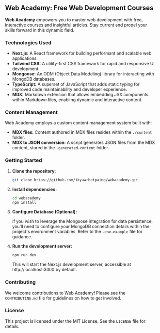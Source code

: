 ## Web Academy: Free Web Development Courses

**Web Academy** empowers you to master web development with free, interactive courses and insightful articles. Stay current and propel your skills forward in this dynamic field.

### Technologies Used

- **Next.js:** A React framework for building performant and scalable web applications.
- **Tailwind CSS:** A utility-first CSS framework for rapid and responsive UI development.
- **Mongoose:** An ODM (Object Data Modeling) library for interacting with MongoDB databases.
- **TypeScript:** A superset of JavaScript that adds static typing for improved code maintainability and developer experience.
- **MDX:** Markdown extension that allows embedding JSX components within Markdown files, enabling dynamic and interactive content.

### Content Management

Web Academy employs a custom content management system built with:

- **MDX files:** Content authored in MDX files resides within the `./content` folder.
- **MDX to JSON conversion:** A script generates JSON files from the MDX content, stored in the `.generated-content` folder.

### Getting Started

1. **Clone the repository:**

   ```bash
   git clone https://github.com/ikyawthetpaing/webacademy.git
   ```

2. **Install dependencies:**

   ```bash
   cd webacademy
   npm install
   ```

3. **Configure Database (Optional):**

   If you wish to leverage the Mongoose integration for data persistence, you'll need to configure your MongoDB connection details within the project's environment variables. Refer to the `.env.example` file for guidance.

4. **Run the development server:**

   ```bash
   npm run dev
   ```

   This will start the Next.js development server, accessible at http://localhost:3000 by default.

### Contributing

We welcome contributions to Web Academy! Please see the `CONTRIBUTING.md` file for guidelines on how to get involved.

### License

This project is licensed under the MIT License. See the `LICENSE` file for details.
